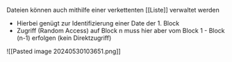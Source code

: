 Dateien können auch mithilfe einer verkettenten [[Liste]]  verwaltet werden
- Hierbei genügt zur Identifizierung einer Date der 1. Block
- Zugriff (Random Access) auf Block n muss hier aber vom Block 1 - Block (n-1) erfolgen (kein Direktzugriff)

![[Pasted image 20240530103651.png]]